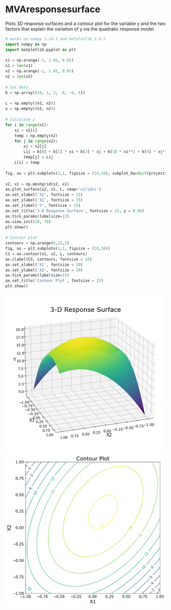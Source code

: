 # MVAresponsesurface
Plots 3D response surfaces and a contour plot for the variable y and the two factors
that explain the variation of y via the quadratic response model.

```python
# works on numpy 1.24.3 and matplotlib 3.6.2
import numpy as np
import matplotlib.pyplot as plt

x1 = np.arange(-1, 1.05, 0.05)
n1 = len(x1)
x2 = np.arange(-1, 1.05, 0.05)
n2 = len(x2)

# Set beta
b = np.array([20, 1, 2, -8, -6, 6])

L = np.empty((n1, n2))
x = np.empty((n1, n2))

# Calculate y
for i in range(n1):
    xi = x1[i]
    temp = np.empty(n2)
    for j in range(n2):
        xj = x2[j]
        Lij = b[0] + b[1] * xi + b[2] * xj + b[3] * xi**2 + b[4] * xj**2 + b[5] * xi * xj
        temp[j] = Lij
    L[i] = temp

fig, ax = plt.subplots(1,1, figsize = (10,10), subplot_kw=dict(projection='3d'))

x2, x1 = np.meshgrid(x2, x1)
ax.plot_surface(x2, x1, L, cmap='viridis')
ax.set_xlabel('X2', fontsize = 15)
ax.set_ylabel('X1', fontsize = 15)
ax.set_zlabel('Y', fontsize = 15)
ax.set_title('3-D Response Surface', fontsize = 22, y = 0.96)
ax.tick_params(labelsize=12)
ax.view_init(20, 70)
plt.show()

# Contour plot
contours = np.arange(0,22,2)
fig, ax = plt.subplots(1,1, figsize = (10,10))
CS = ax.contour(x1, x2, L, contours)
ax.clabel(CS, contours, fontsize = 16)
ax.set_xlabel('X1', fontsize = 20)
ax.set_ylabel('X2', fontsize = 20)
ax.tick_params(labelsize=15)
ax.set_title('Contour Plot', fontsize = 22)
plt.show()

```
![MVAresponsesurface](MVAresponsesurface01_python.png)
![MVAresponsesurface](MVAresponsesurface02_python.png)
